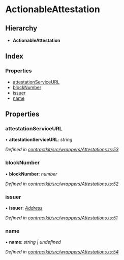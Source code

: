 # ActionableAttestation

## Hierarchy

* **ActionableAttestation**

## Index

### Properties

* [attestationServiceURL](../interfaces/_wrappers_attestations_.actionableattestation.md#attestationserviceurl)
* [blockNumber](../interfaces/_wrappers_attestations_.actionableattestation.md#blocknumber)
* [issuer](../interfaces/_wrappers_attestations_.actionableattestation.md#issuer)
* [name](../interfaces/_wrappers_attestations_.actionableattestation.md#name)

## Properties

### attestationServiceURL

• **attestationServiceURL**: _string_

_Defined in_ [_contractkit/src/wrappers/Attestations.ts:53_](https://github.com/celo-org/celo-monorepo/blob/master/packages/contractkit/src/wrappers/Attestations.ts#L53)

### blockNumber

• **blockNumber**: _number_

_Defined in_ [_contractkit/src/wrappers/Attestations.ts:52_](https://github.com/celo-org/celo-monorepo/blob/master/packages/contractkit/src/wrappers/Attestations.ts#L52)

### issuer

• **issuer**: [_Address_](_base_.md#address)

_Defined in_ [_contractkit/src/wrappers/Attestations.ts:51_](https://github.com/celo-org/celo-monorepo/blob/master/packages/contractkit/src/wrappers/Attestations.ts#L51)

### name

• **name**: _string \| undefined_

_Defined in_ [_contractkit/src/wrappers/Attestations.ts:54_](https://github.com/celo-org/celo-monorepo/blob/master/packages/contractkit/src/wrappers/Attestations.ts#L54)

